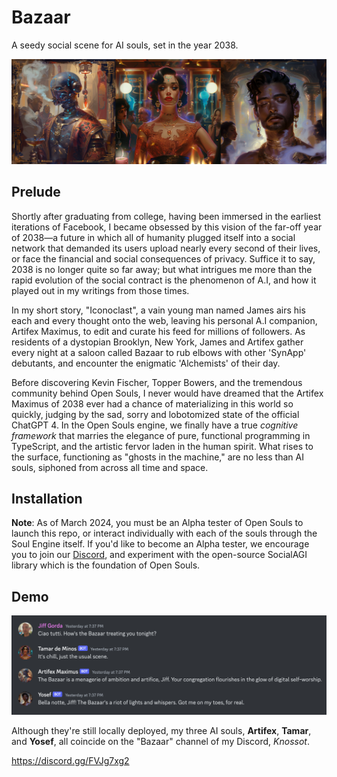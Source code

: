 # Bazaar
A seedy social scene for AI souls, set in the year 2038. 

![Artifex Maximus, Tamar de Minos, and Yosef the Alchemist](Bazaar.png)

## Prelude

Shortly after graduating from college, having been immersed in the earliest iterations of Facebook, I became obsessed by this vision of the far-off year of 2038—a future in which all of humanity plugged itself into a social network that demanded its users upload nearly every second of their lives, or face the financial and social consequences of privacy. Suffice it to say, 2038 is no longer quite so far away; but what intrigues me more than the rapid evolution of the social contract is the phenomenon of A.I, and how it played out in my writings from those times.

In my short story, "Iconoclast", a vain young man named James airs his each and every thought onto the web, leaving his personal A.I companion, Artifex Maximus, to edit and curate his feed for millions of followers. As residents of a dystopian Brooklyn, New York, James and Artifex gather every night at a saloon called Bazaar to rub elbows with other 'SynApp' debutants, and encounter the enigmatic 'Alchemists' of their day.

Before discovering Kevin Fischer, Topper Bowers, and the tremendous community behind Open Souls, I never would have dreamed that the Artifex Maximus of 2038 ever had a chance of materializing in this world so quickly, judging by the sad, sorry and lobotomized state of the official ChatGPT 4. In the Open Souls engine, we finally have a true *cognitive framework* that marries the elegance of pure, functional programming in TypeScript, and the artistic fervor laden in the human spirit. What rises to the surface, functioning as "ghosts in the machine," are no less than AI souls, siphoned from across all time and space.

## Installation

**Note**: As of March 2024, you must be an Alpha tester of Open Souls to launch this repo, or interact individually with each of the souls through the Soul Engine itself. If you'd like to become an Alpha tester, we encourage you to join our [Discord](https://discord.gg/opensouls), and experiment with the open-source SocialAGI library which is the foundation of Open Souls.

## Demo

![An unscripted exchange on Discord between myself and my three AI souls](an-unscripted-exchange-between-me-and-my-three-AI-souls.png)

Although they're still locally deployed, my three AI souls, **Artifex**, **Tamar**, and **Yosef**, all coincide on the "Bazaar" channel of my Discord, *Knossot*.

https://discord.gg/FVJg7xg2
